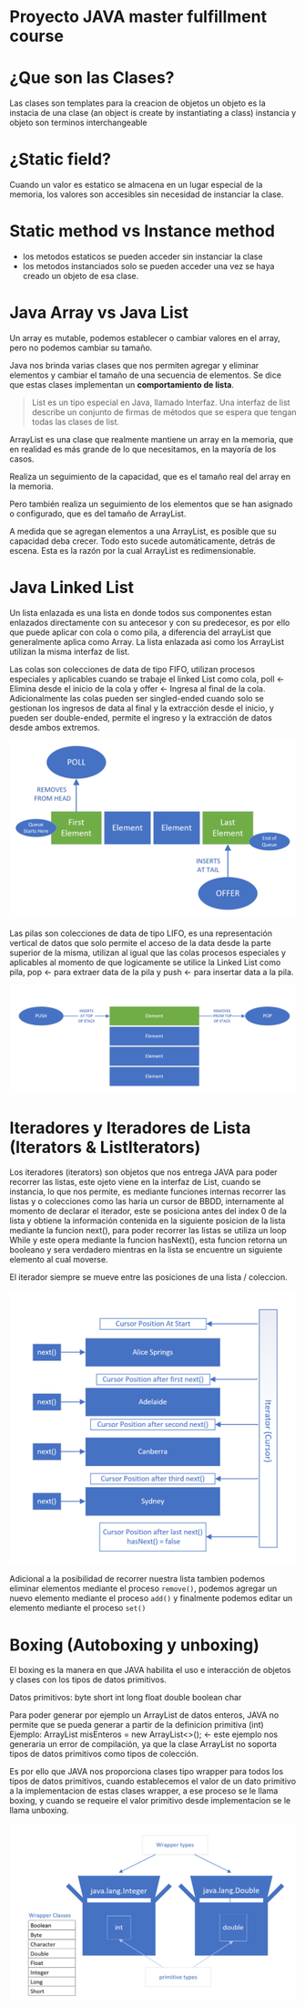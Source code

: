 # Proyecto JAVA master fulfillment course

# ¿Que son las Clases?
Las clases son templates para la creacion de objetos
un objeto es la instacia de una clase (an object is create by instantiating a class)
instancia y objeto son terminos interchangeable

# ¿Static field?
Cuando un valor es estatico se almacena en un lugar especial de la memoria, los valores son accesibles sin necesidad
de instanciar la clase.

# Static method vs Instance method
- los metodos estaticos se pueden acceder sin instanciar la clase
- los metodos instanciados solo se pueden acceder una vez se haya creado un objeto de esa clase.

# Java Array vs Java List

Un array es mutable, podemos establecer o cambiar valores en el array, pero no podemos cambiar su tamaño.

Java nos brinda varias clases que nos permiten agregar y eliminar elementos y cambiar el tamaño de una secuencia de elementos.
Se dice que estas clases implementan un **comportamiento de lista**.

> List es un tipo especial en Java, llamado Interfaz.
Una interfaz de list describe un conjunto de firmas de métodos que se espera que tengan todas las clases de list.

ArrayList es una clase que realmente mantiene un array en la memoria, que en realidad es más grande de lo que necesitamos, en la mayoría de los casos.

Realiza un seguimiento de la capacidad, que es el tamaño real del array en la memoria.

Pero también realiza un seguimiento de los elementos que se han asignado o configurado, que es del tamaño de ArrayList.

A medida que se agregan elementos a una ArrayList, es posible que su capacidad deba crecer. Todo esto sucede automáticamente, detrás de escena.
Esta es la razón por la cual ArrayList es redimensionable.

# Java Linked List

Un lista enlazada es una lista en donde todos sus componentes estan enlazados directamente con su antecesor y con su predecesor, es por ello que puede aplicar con cola o como pila, a diferencia del arrayList que generalmente aplica como Array. La lista enlazada asi como los ArrayList utilizan la misma interfaz de list.

Las colas son colecciones de data de tipo FIFO, utilizan procesos especiales y aplicables cuando se trabaje el linked List como cola, poll <- Elimina desde el inicio de la cola y offer <- Ingresa al final de la cola. Adicionalmente las colas pueden ser singled-ended cuando solo se gestionan los ingresos de data al final y la extracción desde el inicio, y pueden ser double-ended, permite el ingreso y la extracción de datos desde ambos extremos. 

![Colas](src/main/resources/image.png)

Las pilas son colecciones de data de tipo LIFO, es una representación vertical de datos que solo permite el acceso de la data desde la parte superior de la misma, utilizan al igual que las colas procesos especiales y aplicables al momento de que logicamente se utilice la Linked List como pila, pop <- para extraer data de la pila y push <- para insertar data a la pila.

![Pilas](src/main/resources/image-1.png)

# Iteradores y Iteradores de Lista (Iterators & ListIterators)

Los iteradores (iterators) son objetos que nos entrega JAVA para poder recorrer las listas, este ojeto viene en la interfaz de List, cuando se instancia, lo que nos permite, es mediante funciones internas recorrer las listas y o colecciones como las haria un cursor de BBDD, internamente al momento de declarar el iterador, este se posiciona antes del index 0 de la lista y obtiene la información contenida en la siguiente posicion de la lista mediante la funcion next(), para poder recorrer las listas se utiliza un loop While y este opera mediante la funcion hasNext(), esta funcion retorna un booleano y sera verdadero mientras en la lista se encuentre un siguiente elemento al cual moverse.

El iterador siempre se mueve entre las posiciones de una lista / coleccion.

![Iterator](src/main/resources/image-2.png)

Adicional a la posibilidad de recorrer nuestra lista tambien podemos eliminar elementos mediante el proceso `remove()`, podemos agregar un nuevo elemento mediante el proceso `add()` y finalmente podemos editar un elemento mediante el proceso `set()`

# Boxing (Autoboxing y unboxing)

El boxing es la manera en que JAVA habilita el uso e interacción de objetos y clases con los tipos de datos primitivos.

Datos primitivos:
byte
short
int
long
float
double
boolean
char

Para poder generar por ejemplo un ArrayList de datos enteros, JAVA no permite que se pueda generar a partir de la definicion primitiva (int) Ejemplo: ArrayList<int> misEnteros = new ArrayList<>(); <- este ejemplo nos generaria un error de compilación, ya que la clase ArrayList no soporta tipos de datos primitivos como tipos de colección.

Es por ello que JAVA nos proporciona clases tipo wrapper para todos los tipos de datos primitivos, cuando establecemos el valor de un dato primitivo a la implementacion de estas clases wrapper, a ese proceso se le llama boxing, y cuando se requeire el valor primitivo desde implementacion se le llama unboxing.

![Alt text](src/main/resources/imageboxing.png)
